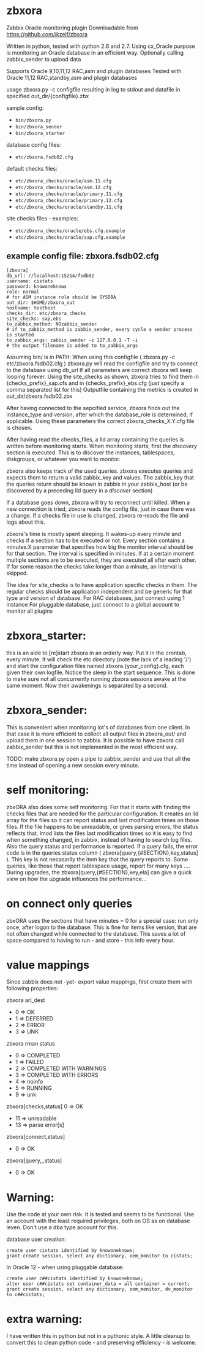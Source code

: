 # zbxora
Zabbix Oracle monitoring plugin
Downloadable from https://github.com/ikzelf/zbxora

Written in python, tested with python 2.6 and 2.7.
Using cx_Oracle
purpose is monitoring an Oracle database in an efficient way.
Optionally calling zabbix_sender to upload data

Supports Oracle 9,10,11,12 RAC,asm and plugin databases
Tested with Oracle 11,12 RAC,standby,asm and plugin databases

usage zbxora.py -c configfile
resulting in log to stdout and datafile in specified out_dir/{configfile}.zbx

sample config:
- `bin/zbxora.py`
- `bin/zbxora_sender`
- `bin/zbxora_starter`

database config files:
- `etc/zbxora.fsdb02.cfg`

default checks files:
- `etc/zbxora_checks/oracle/asm.11.cfg`
- `etc/zbxora_checks/oracle/asm.12.cfg`
- `etc/zbxora_checks/oracle/primary.11.cfg`
- `etc/zbxora_checks/oracle/primary.12.cfg`
- `etc/zbxora_checks/oracle/standby.11.cfg`

site checks files - examples:
- `etc/zbxora_checks/oracle/ebs.cfg.example`
- `etc/zbxora_checks/oracle/sap.cfg.example`


example config file: zbxora.fsdb02.cfg
--------------------------------------
```
[zbxora]
db_url: //localhost:15214/fsdb02
username: cistats
password: knowoneknows
role: normal
# for ASM instance role should be SYSDBA
out_dir: $HOME/zbxora_out
hostname: testhost
checks_dir: etc/zbxora_checks
site_checks: sap,ebs
to_zabbix_method: NOzabbix_sender
# if to_zabbix_method is zabbix_sender, every cycle a sender process is started
to_zabbix_args: zabbix_sender -z 127.0.0.1 -T -i 
# the output filename is added to to_zabbix_args
```

Assuming bin/ is in PATH:
When using this configfile ( zbxora.py -c etc/zbxora.fsdb02.cfg )
zbxora.py will read the configfile
and try to connect to the database using db_url
If all parameters are correct zbxora will keep looping forever.
Using the site_checks as shown, zbxora tries to find them in {checks_prefix}_sap.cfs
and in {checks_prefix}_ebs.cfg (just specify a comma separated list for this)
Outputfile containing the metrics is created in out_dir/zbxora.fsdb02.zbx

After having connected to the sepcified service, zbxora finds out the instance_type and version,
after which the database_role is determined, if applicable.
Using these parameters the correct zbxora_checks_X.Y.cfg file is chosen.

After having read the checks_files, a lld array containing the queries is written before
monitoring starts. When monitoring starts, first the *discovery* section is executed.
This is to discover the instances, tablespaces, diskgroups, or whatever you want
to monitor.

zbxora also keeps track of the used queries.
zbxora executes queries and expects them to return a valid zabbix_key and values.
The zabbix_key that the queries return should be known in zabbix in your zabbix_host
(or be discovered by a preceding lld query in a *discover* section)

If a database goes down, zbxora will try to reconnect until killed.
When a new connection is tried, zbxora reads the config file, just in case
there was a change.
If a checks file in use is changed, zbxora re-reads the file and logs about this.

zbxora's time is mostly spent sleeping. It wakes-up every minute and checks if a
section has to be executed or not. Every section contains a minutes:X parameter that 
specifies how big the monitor interval should be for that section. The interval is 
specified in minutes. If at a certain moment multiple sections are to be executed,
they are executed all after each other. If for some reason the checks take longer than a
minute, an interval is skipped.

The idea for site_checks is to have application specific checks in them. The regular checks
should be application independent and be generic for that type and version of database.
For RAC databases, just connect using 1 instance
For pluggable database, just connect to a global account to monitor all plugins

# zbxora_starter:
this is an aide to [re]start zbxora in an orderly way. Put it in the crontab, every minute.
It will check the etc directory (note the lack of a leading '/') and start the configuration
files named zbxora.{your_config}.cfg, each given their own logfile. Notice the sleep in the start
sequence. This is done to make sure not all concurrently running zbxora sessions awake at
the same moment. Now their awakenings is separated by a second.

# zbxora_sender:
This is convenient when monitoring lot's of databases from one client. In that case it is more
efficient to collect all output files in zbxora_out/ and upload them in one session to zabbix.
It is possible to have zbxora call zabbix_sender but this is not implemented in the most
efficient way.

TODO: make zbxora.py open a pipe to zabbix_sender and use that all the time instead of opening
a new session every minute.

# self monitoring:
zbxORA also does some self monitoring. For that it starts with finding the checks files that
are needed for the particular configuration. It creates an lld array for the files so
it can report status and last modification times on those files. If the file happens to be
unreadable, or gives parsing errors, the status reflects that. lmod lists the files last 
modification times so it is easy to find when something changed, in zabbix, instead of having 
to search log files.
Also the query status and performance is reported. If a query fails, the error code is in the
queries status column ( zbxora[query,{#SECTION},key,status] ). This key is not necasarily the 
item key that the query reports to. Some queries, like those that report tablespace usage, report
for many keys .... During upgrades, the zbxora[query,{#SECTION},key,ela] can give a quick
view on how the upgrade influences the performance...

# on connect only queries
zbxORA uses the sections that have minutes = 0 for a special case: run only once, after logon to the
database. This is fine for items like version, that are not often changed while connected to
the database. This saves a lot of space compared to having to run - and store - this info every hour.

# value mappings
Since zabbix does not -yet- export value mappings, first create them with following properties:

  zbxora arl_dest
  - 0 ⇒ OK
  - 1 ⇒ DEFERRED
  - 2 ⇒ ERROR
  - 3 ⇒ UNK

  zbxora rman status  
  - 0 ⇒ COMPLETED
  - 1 ⇒ FAILED
  - 2 ⇒ COMPLETED WITH WARNINGS
  - 3 ⇒ COMPLETED WITH ERRORS
  - 4 ⇒ noinfo
  - 5 ⇒ RUNNING
  - 9 ⇒ unk

  zbxora[checks,status] 0 ⇒ OK
  - 11 ⇒ unreadable
  - 13 ⇒ parse error[s]

  zbxora[connect,status]  
  - 0 ⇒ OK

  zbxora[query,,,status]  
  - 0 ⇒ OK

# Warning:
Use the code at your own risk. It is tested and seems to be functional. Use an account with the
least required privileges, both on OS as on database leven.
Don't use a dba type account for this.

database user creation:
```
create user cistats identified by knowoneknows;
grant create session, select any dictionary, oem_monitor to cistats;
```

In Oracle 12 - when using pluggable database:
```
create user c##cistats identified by knowoneknows;
alter user c##cistats set container_data = all container = current;
grant create session, select any dictionary, oem_monitor, dv_monitor to c##cistats;
```

# extra warning:
I have written this in python but not in a pythonic style.
A little cleanup to convert this to clean python code - and preserving efficiency - is welcome.
